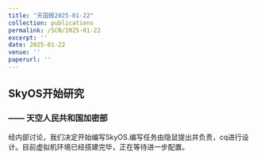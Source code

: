 ```yaml
---
title: "天国报2025-01-22"
collection: publications
permalink: /SCN/2025-01-22
excerpt: ''
date: 2025-01-22
venue: ''
paperurl: ''
---
```


## SkyOS开始研究
### —— 天空人民共和国加密部
经内部讨论，我们决定开始编写SkyOS.编写任务由隐鼠提出并负责，cq进行设计。目前虚拟机环境已经搭建完毕，正在等待进一步配置。
